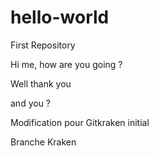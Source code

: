# hello-world
First Repository

Hi me, how are you going ?

Well thank you

and you ?

Modification pour Gitkraken initial

Branche Kraken